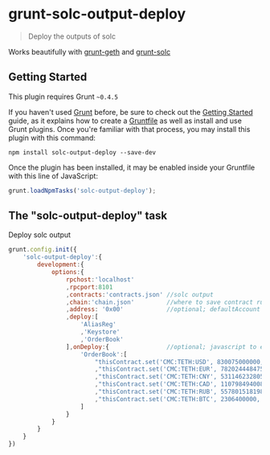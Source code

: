 # grunt-solc-output-deploy

> Deploy the outputs of solc

Works beautifully with [grunt-geth](https://github.com/SafeMarket/grunt-geth) and [grunt-solc](https://github.com/SafeMarket/grunt-solc)

## Getting Started
This plugin requires Grunt `~0.4.5`

If you haven't used [Grunt](http://gruntjs.com/) before, be sure to check out the [Getting Started](http://gruntjs.com/getting-started) guide, as it explains how to create a [Gruntfile](http://gruntjs.com/sample-gruntfile) as well as install and use Grunt plugins. Once you're familiar with that process, you may install this plugin with this command:

```shell
npm install solc-output-deploy --save-dev 
```

Once the plugin has been installed, it may be enabled inside your Gruntfile with this line of JavaScript:

```js
grunt.loadNpmTasks('solc-output-deploy');
```

## The "solc-output-deploy" task

Deploy solc output

```js
grunt.config.init({
    'solc-output-deploy':{
        development:{
            options:{
                rpchost:'localhost'
                ,rpcport:8101
                ,contracts:'contracts.json' //solc output
                ,chain:'chain.json'         //where to save contract runtimeBytecodes/addresses
                ,address: '0x00'            //optional; defaultAccount address. Uses web3.eth.accounts[0] by default
                ,deploy:[
                    'AliasReg'
                    ,'Keystore'
                    ,'OrderBook'
                ],onDeploy:{                //optional; javascript to eval
                    'OrderBook':[
                        "thisContract.set('CMC:TETH:USD', 830075000000, function(){});"
                        ,"thisContract.set('CMC:TETH:EUR', 782024448475, function(){});"
                        ,"thisContract.set('CMC:TETH:CNY', 5311462328050, function(){});"
                        ,"thisContract.set('CMC:TETH:CAD', 1107984940080, function(){});"
                        ,"thisContract.set('CMC:TETH:RUB', 55780151819800, function(){});"
                        ,"thisContract.set('CMC:TETH:BTC', 2306400000, function(){});"
                    ]
                }
            }
        }
    }
})
```
